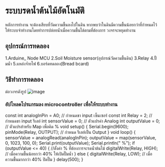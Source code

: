 # ระบบรดน้ำต้นไม้อัตโนมัติ
หลักการทำงาน จะต้องเสียบที่วัดความชื้นลงไปในดิน หากพบว่าในดินมีความชื้นน้อยกว่าที่กำหนดไว้ ให้ระบบจำทำงานโดยทำการปล่อยน้ำเมื่อความชื้นได้ตามที่ต้องการ วงจรจะหยุดทำงาน 
## อุปกรณ์การทดลอง
1.Arduine_ Node MCU
2.Soil Moisture sensor(อุปกรณ์วัดควมชื้นดิน)
3.Relay
4.ปั้มน้ำ
5.แหล่งจ่ำยไฟ
6.บอร์ดทดลอง(Bread bcard)
## วิธีทำการทดลอง
ต่อวงจรดังรูป
![image](https://user-images.githubusercontent.com/98943481/153996821-030340b7-68cd-418e-8ff2-5cf757027947.png)
### อัปโหลดโปรแกรมลง microcontroller เพื่อให้ระบบทำงาน
   const int analogInPin = A0; // กำหนดขา input เซ็นเซอร์
   const int Relay = 2; // กำหนดขา input รีเลย์
   int sensorValue = 0; // ตัวแปรค่า Analog
   int outputValue = 0; // ตัวแปรสำหรับ Map เพื่อคิด %
   void setup() {
   Serial.begin(9600);
   pinMode(Relay, OUTPUT); // กำหนด รีเลย์เป็น Output
   }
   void loop() {
   sensorValue = analogRead(analogInPin);
   outputValue = map(sensorValue, 0, 1023, 100, 0);
   Serial.print(outputValue);
   Serial.println(" %");
   if (outputValue <= 40) { //ตั้งค่า % ที่ต้องการจะรดน้ำต้นไม้
   digitalWrite(Relay, HIGH); // เมื่อความชื้นน้อยกว่า 40% ให้เปิดปั๊มน้ำ
   }
   else {
   digitalWrite(Relay, LOW); // เมื่อความชื้นมากกว่า 40% ปิดปั๊ม
   }
   delay(500);
   }


